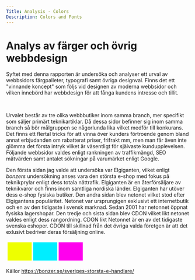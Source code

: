 ```yaml
---
Title: Analysis - Colors
Description: Colors and Fonts
---
```


Analys av färger och övrig webbdesign
==========================

Syftet med denna rapporten är undersöka och analyser ett urval av webbsidors färgpalleter, typografi samt övriga designval. Finns det ett "vinnande koncept" som följs vid designen av moderna webbsidor och vilken innebörd har webbdesign för att fånga kundens intresse och tillit.

<br>

Urvalet består av tre olika webbbutiker inom samma branch, mer specifikt som säljer primärt teknikartiklar. Då dessa sidor befinner sig inom samma branch så bör målgruppen se någorlunda lika vilket medför till konkurans. Det finns ett flertal tricks för att vinna över kunders förtroende genom bland annat erbjudanden om rabatterat priser, frifrakt mm, men man får även inte glömma det första intryk vilket är väsentligt för självaste kundupplevelsen. Följande webbsidor valdes enligt rankningen av traffikmängd, SEO mätvärden samt antalet sökningar på varumärket enligt Google.

Den första sidan jag valde att undersöka var Elgiganten, vilket enligt <i>bonzers</i> undersökning anses vara den största e-shop med fokus på teknikprylar enligt dess totala nättrafik. Elgiganten är en återförsäljare av teknikvaror och finns inom samtliga nordiska länder. Elgiganten har utöver dess e-shop fysiska butiker. Den andra sidan blev netonet vilket stod efter Elgigantens populäritet. Netonet var ursprungigen exklusivt ett internetbutik och en av den tidigaste i svensk marknad. Sedan 2001 har netonnet öppnat fysiska lagershopar. Den tredje och sista sidan blev CDON vilket likt netonet valdes enligt dess rangordning. CDON likt Netonnet är en av det tidigaste svenska eshoper. CDON till skillnad från det övriga valda företgen är att det exlusivt bedriver deras försäljning online.



<table style="border-spacing: 4px; border-collapse: separate">
<tr>
<td style="height: 50px; width: 50px; background-color: #ef0">
<td style="height: 50px; width: 50px; background-color: #0ef">
<td style="height: 50px; width: 50px; background-color: #f0e">
</tr>
</table>


Källor
https://bonzer.se/sveriges-storsta-e-handlare/